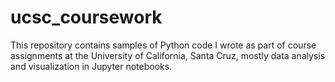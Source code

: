 # ucsc_coursework

This repository contains samples of Python code I wrote as part of course assignments at the University of California, Santa Cruz, mostly data analysis and visualization in Jupyter notebooks.
